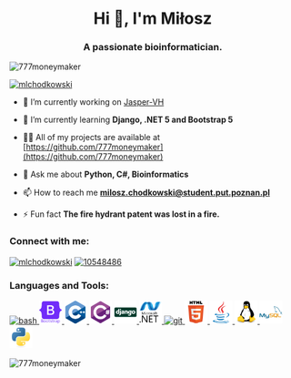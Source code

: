 <h1 align="center">Hi 👋, I'm Miłosz</h1>
<h3 align="center">A passionate bioinformatician.</h3>

<p align="left"> <img src="https://komarev.com/ghpvc/?username=777moneymaker&label=Profile%20views&color=0e75b6&style=flat" alt="777moneymaker" /> </p>

<p align="left"> <a href="https://twitter.com/mlchodkowski" target="blank"><img src="https://img.shields.io/twitter/follow/mlchodkowski?logo=twitter&style=for-the-badge" alt="mlchodkowski" /></a> </p>

- 🔭 I’m currently working on [Jasper-VH](https://github.com/777moneymaker/jasper)

- 🌱 I’m currently learning **Django, .NET 5 and Bootstrap 5**

- 👨‍💻 All of my projects are available at [https://github.com/777moneymaker](https://github.com/777moneymaker)

- 💬 Ask me about **Python, C#, Bioinformatics**

- 📫 How to reach me **milosz.chodkowski@student.put.poznan.pl**

- ⚡ Fun fact **The fire hydrant patent was lost in a fire.**

<h3 align="left">Connect with me:</h3>
<p align="left">
<a href="https://twitter.com/mlchodkowski" target="blank"><img align="center" src="https://cdn.jsdelivr.net/npm/simple-icons@3.0.1/icons/twitter.svg" alt="mlchodkowski" height="30" width="40" /></a>
<a href="https://stackoverflow.com/users/10548486" target="blank"><img align="center" src="https://cdn.jsdelivr.net/npm/simple-icons@3.0.1/icons/stackoverflow.svg" alt="10548486" height="30" width="40" /></a>
</p>

<h3 align="left">Languages and Tools:</h3>
<p align="left"> <a href="https://www.gnu.org/software/bash/" target="_blank"> <img src="https://www.vectorlogo.zone/logos/gnu_bash/gnu_bash-icon.svg" alt="bash" width="40" height="40"/> </a> <a href="https://getbootstrap.com" target="_blank"> <img src="https://raw.githubusercontent.com/devicons/devicon/master/icons/bootstrap/bootstrap-plain-wordmark.svg" alt="bootstrap" width="40" height="40"/> </a> <a href="https://www.w3schools.com/cpp/" target="_blank"> <img src="https://raw.githubusercontent.com/devicons/devicon/master/icons/cplusplus/cplusplus-original.svg" alt="cplusplus" width="40" height="40"/> </a> <a href="https://www.w3schools.com/cs/" target="_blank"> <img src="https://raw.githubusercontent.com/devicons/devicon/master/icons/csharp/csharp-original.svg" alt="csharp" width="40" height="40"/> </a> <a href="https://www.djangoproject.com/" target="_blank"> <img src="https://raw.githubusercontent.com/devicons/devicon/master/icons/django/django-original.svg" alt="django" width="40" height="40"/> </a> <a href="https://dotnet.microsoft.com/" target="_blank"> <img src="https://raw.githubusercontent.com/devicons/devicon/master/icons/dot-net/dot-net-original-wordmark.svg" alt="dotnet" width="40" height="40"/> </a> <a href="https://git-scm.com/" target="_blank"> <img src="https://www.vectorlogo.zone/logos/git-scm/git-scm-icon.svg" alt="git" width="40" height="40"/> </a> <a href="https://www.w3.org/html/" target="_blank"> <img src="https://raw.githubusercontent.com/devicons/devicon/master/icons/html5/html5-original-wordmark.svg" alt="html5" width="40" height="40"/> </a> <a href="https://www.java.com" target="_blank"> <img src="https://raw.githubusercontent.com/devicons/devicon/master/icons/java/java-original.svg" alt="java" width="40" height="40"/> </a> <a href="https://www.linux.org/" target="_blank"> <img src="https://raw.githubusercontent.com/devicons/devicon/master/icons/linux/linux-original.svg" alt="linux" width="40" height="40"/> </a> <a href="https://www.mysql.com/" target="_blank"> <img src="https://raw.githubusercontent.com/devicons/devicon/master/icons/mysql/mysql-original-wordmark.svg" alt="mysql" width="40" height="40"/> </a> <a href="https://www.python.org" target="_blank"> <img src="https://raw.githubusercontent.com/devicons/devicon/master/icons/python/python-original.svg" alt="python" width="40" height="40"/> </a> </p>

<p><img align="center" src="https://github-readme-stats.vercel.app/api/top-langs?username=777moneymaker&show_icons=true&locale=en&layout=compact" alt="777moneymaker" /></p>
